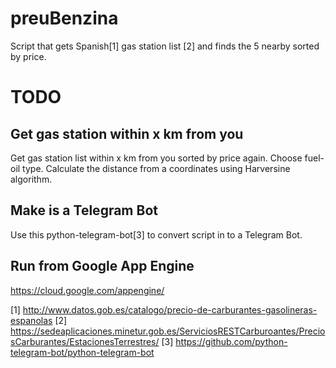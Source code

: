 # preuBenzina


Script that gets Spanish[1] gas station list [2] and finds the 5 nearby sorted by price.



# TODO

## Get gas station within x km from you

Get gas station list within x km from you sorted by price again.
Choose fuel-oil type.
Calculate the distance from a coordinates using Harversine algorithm.

## Make is a Telegram Bot

Use this python-telegram-bot[3] to convert script in to a Telegram Bot.

## Run from Google App Engine

https://cloud.google.com/appengine/

[1] http://www.datos.gob.es/catalogo/precio-de-carburantes-gasolineras-espanolas
[2] https://sedeaplicaciones.minetur.gob.es/ServiciosRESTCarburoantes/PreciosCarburantes/EstacionesTerrestres/
[3] https://github.com/python-telegram-bot/python-telegram-bot
